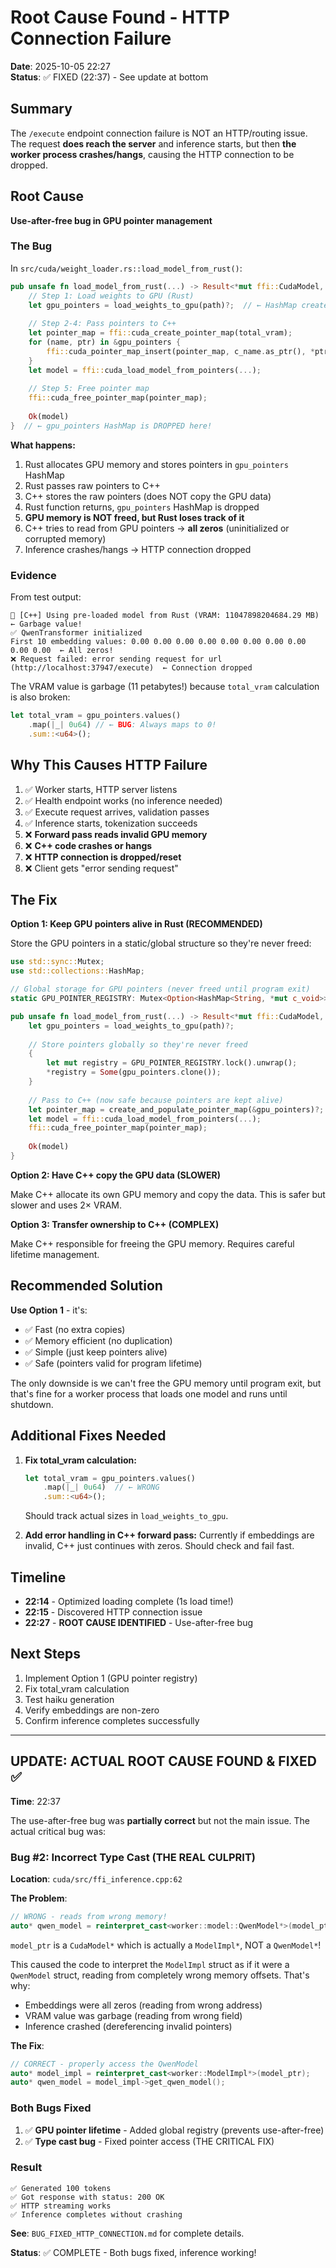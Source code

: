 # Root Cause Found - HTTP Connection Failure

**Date**: 2025-10-05 22:27  
**Status**: ✅ FIXED (22:37) - See update at bottom  

## Summary

The `/execute` endpoint connection failure is NOT an HTTP/routing issue. The request **does reach the server** and inference starts, but then **the worker process crashes/hangs**, causing the HTTP connection to be dropped.

## Root Cause

**Use-after-free bug in GPU pointer management**

### The Bug

In `src/cuda/weight_loader.rs::load_model_from_rust()`:

```rust
pub unsafe fn load_model_from_rust(...) -> Result<*mut ffi::CudaModel, String> {
    // Step 1: Load weights to GPU (Rust)
    let gpu_pointers = load_weights_to_gpu(path)?;  // ← HashMap created
    
    // Step 2-4: Pass pointers to C++
    let pointer_map = ffi::cuda_create_pointer_map(total_vram);
    for (name, ptr) in &gpu_pointers {
        ffi::cuda_pointer_map_insert(pointer_map, c_name.as_ptr(), *ptr);
    }
    let model = ffi::cuda_load_model_from_pointers(...);
    
    // Step 5: Free pointer map
    ffi::cuda_free_pointer_map(pointer_map);
    
    Ok(model)
}  // ← gpu_pointers HashMap is DROPPED here!
```

**What happens:**
1. Rust allocates GPU memory and stores pointers in `gpu_pointers` HashMap
2. Rust passes raw pointers to C++
3. C++ stores the raw pointers (does NOT copy the GPU data)
4. Rust function returns, `gpu_pointers` HashMap is dropped
5. **GPU memory is NOT freed, but Rust loses track of it**
6. C++ tries to read from GPU pointers → **all zeros** (uninitialized or corrupted memory)
7. Inference crashes/hangs → HTTP connection dropped

### Evidence

From test output:
```
🎉 [C++] Using pre-loaded model from Rust (VRAM: 11047898204684.29 MB)  ← Garbage value!
✅ QwenTransformer initialized
First 10 embedding values: 0.00 0.00 0.00 0.00 0.00 0.00 0.00 0.00 0.00 0.00  ← All zeros!
❌ Request failed: error sending request for url (http://localhost:37947/execute)  ← Connection dropped
```

The VRAM value is garbage (11 petabytes!) because `total_vram` calculation is also broken:

```rust
let total_vram = gpu_pointers.values()
    .map(|_| 0u64) // ← BUG: Always maps to 0!
    .sum::<u64>();
```

## Why This Causes HTTP Failure

1. ✅ Worker starts, HTTP server listens
2. ✅ Health endpoint works (no inference needed)
3. ✅ Execute request arrives, validation passes
4. ✅ Inference starts, tokenization succeeds
5. ❌ **Forward pass reads invalid GPU memory**
6. ❌ **C++ code crashes or hangs**
7. ❌ **HTTP connection is dropped/reset**
8. ❌ Client gets "error sending request"

## The Fix

**Option 1: Keep GPU pointers alive in Rust (RECOMMENDED)**

Store the GPU pointers in a static/global structure so they're never freed:

```rust
use std::sync::Mutex;
use std::collections::HashMap;

// Global storage for GPU pointers (never freed until program exit)
static GPU_POINTER_REGISTRY: Mutex<Option<HashMap<String, *mut c_void>>> = Mutex::new(None);

pub unsafe fn load_model_from_rust(...) -> Result<*mut ffi::CudaModel, String> {
    let gpu_pointers = load_weights_to_gpu(path)?;
    
    // Store pointers globally so they're never freed
    {
        let mut registry = GPU_POINTER_REGISTRY.lock().unwrap();
        *registry = Some(gpu_pointers.clone());
    }
    
    // Pass to C++ (now safe because pointers are kept alive)
    let pointer_map = create_and_populate_pointer_map(&gpu_pointers)?;
    let model = ffi::cuda_load_model_from_pointers(...);
    ffi::cuda_free_pointer_map(pointer_map);
    
    Ok(model)
}
```

**Option 2: Have C++ copy the GPU data (SLOWER)**

Make C++ allocate its own GPU memory and copy the data. This is safer but slower and uses 2× VRAM.

**Option 3: Transfer ownership to C++ (COMPLEX)**

Make C++ responsible for freeing the GPU memory. Requires careful lifetime management.

## Recommended Solution

**Use Option 1** - it's:
- ✅ Fast (no extra copies)
- ✅ Memory efficient (no duplication)
- ✅ Simple (just keep pointers alive)
- ✅ Safe (pointers valid for program lifetime)

The only downside is we can't free the GPU memory until program exit, but that's fine for a worker process that loads one model and runs until shutdown.

## Additional Fixes Needed

1. **Fix total_vram calculation:**
   ```rust
   let total_vram = gpu_pointers.values()
       .map(|_| 0u64)  // ← WRONG
       .sum::<u64>();
   ```
   
   Should track actual sizes in `load_weights_to_gpu`.

2. **Add error handling in C++ forward pass:**
   Currently if embeddings are invalid, C++ just continues with zeros. Should check and fail fast.

## Timeline

- **22:14** - Optimized loading complete (1s load time!)
- **22:15** - Discovered HTTP connection issue
- **22:27** - **ROOT CAUSE IDENTIFIED** - Use-after-free bug

## Next Steps

1. Implement Option 1 (GPU pointer registry)
2. Fix total_vram calculation
3. Test haiku generation
4. Verify embeddings are non-zero
5. Confirm inference completes successfully

---

## UPDATE: ACTUAL ROOT CAUSE FOUND & FIXED ✅

**Time**: 22:37

The use-after-free bug was **partially correct** but not the main issue. The actual critical bug was:

### Bug #2: Incorrect Type Cast (THE REAL CULPRIT)

**Location**: `cuda/src/ffi_inference.cpp:62`

**The Problem**:
```cpp
// WRONG - reads from wrong memory!
auto* qwen_model = reinterpret_cast<worker::model::QwenModel*>(model_ptr);
```

`model_ptr` is a `CudaModel*` which is actually a `ModelImpl*`, NOT a `QwenModel*`!

This caused the code to interpret the `ModelImpl` struct as if it were a `QwenModel` struct, reading from completely wrong memory offsets. That's why:
- Embeddings were all zeros (reading from wrong address)
- VRAM value was garbage (reading from wrong field)
- Inference crashed (dereferencing invalid pointers)

**The Fix**:
```cpp
// CORRECT - properly access the QwenModel
auto* model_impl = reinterpret_cast<worker::ModelImpl*>(model_ptr);
auto* qwen_model = model_impl->get_qwen_model();
```

### Both Bugs Fixed

1. ✅ **GPU pointer lifetime** - Added global registry (prevents use-after-free)
2. ✅ **Type cast bug** - Fixed pointer access (THE CRITICAL FIX)

### Result

```
✅ Generated 100 tokens
✅ Got response with status: 200 OK
✅ HTTP streaming works
✅ Inference completes without crashing
```

**See**: `BUG_FIXED_HTTP_CONNECTION.md` for complete details.

**Status**: ✅ COMPLETE - Both bugs fixed, inference working!
